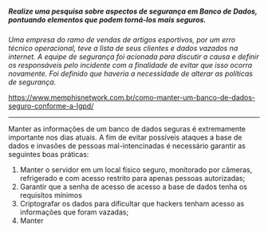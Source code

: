 ##### Realize uma pesquisa sobre aspectos de segurança em Banco de Dados, pontuando elementos que podem torná-los mais seguros. 

_Uma empresa do ramo de vendas de artigos esportivos, por um erro técnico operacional, teve a lista de seus clientes e dados vazados na internet. A equipe de segurança foi acionada para discutir a causa e definir os responsáveis pelo incidente com a finalidade de evitar que isso ocorra novamente. Foi definido que haveria a necessidade de alterar as políticas de segurança._

https://www.memphisnetwork.com.br/como-manter-um-banco-de-dados-seguro-conforme-a-lgpd/

---

Manter as informações de um banco de dados seguras é extremamente importante nos dias atuais. 
A fim de evitar possíveis ataques a base de dados e invasões de pessoas mal-intencinadas é necessário garantir as seguintes boas práticas:

1. Manter o servidor em um local físico seguro, monitorado por câmeras, refrigerado e com acesso restrito para apenas pessoas autorizadas;
2. Garantir que a senha de acesso de acesso a base de dados tenha os requisitos mínimos 
3. Criptografar os dados para dificultar que hackers tenham acesso as informações que foram vazadas;
4. Manter  
